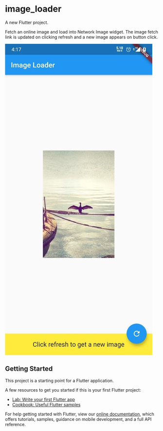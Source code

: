 # image_loader

A new Flutter project.

Fetch an online image and load into Network Image widget.
The image fetch link is updated on clicking refresh and a new image appears on button click.

![Alt text](https://github.com/TejeshwarReddy/Flutter_ImageLoader/blob/master/sample_preview.jpg?raw=true "Sample Image")

## Getting Started

This project is a starting point for a Flutter application.

A few resources to get you started if this is your first Flutter project:

- [Lab: Write your first Flutter app](https://flutter.dev/docs/get-started/codelab)
- [Cookbook: Useful Flutter samples](https://flutter.dev/docs/cookbook)

For help getting started with Flutter, view our
[online documentation](https://flutter.dev/docs), which offers tutorials,
samples, guidance on mobile development, and a full API reference.
